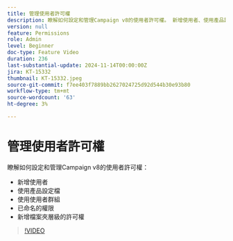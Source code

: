 ```yaml
---
title: 管理使用者許可權
description: 瞭解如何設定和管理Campaign v8的使用者許可權。 新增使用者、使用產品設定檔、使用者群組和已命名的許可權。 新增檔案夾層級的許可權。
version: null
feature: Permissions
role: Admin
level: Beginner
doc-type: Feature Video
duration: 236
last-substantial-update: 2024-11-14T00:00:00Z
jira: KT-15332
thumbnail: KT-15332.jpeg
source-git-commit: f7ee403f7889bb2627024725d92d544b30e93b80
workflow-type: tm+mt
source-wordcount: '63'
ht-degree: 3%

---
```



# 管理使用者許可權

瞭解如何設定和管理Campaign v8的使用者許可權：

* 新增使用者
* 使用產品設定檔
* 使用使用者群組
* 已命名的權限
* 新增檔案夾層級的許可權

>[!VIDEO](https://video.tv.adobe.com/v/3438198/?learn=on)
